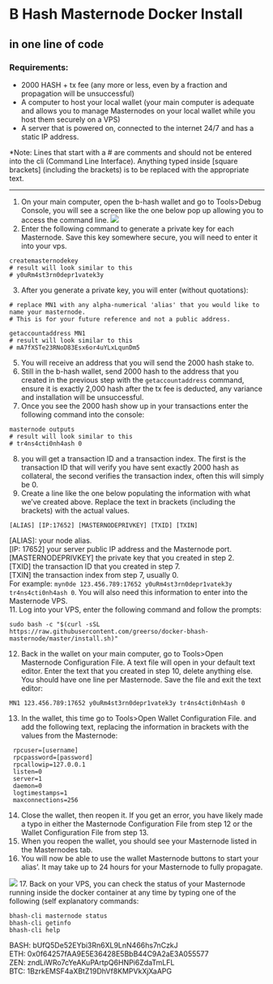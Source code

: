#  B Hash Masternode Docker Install
## in one line of code

### Requirements:
* 2000 HASH + tx fee (any more or less, even by a fraction and propagation will be unsuccessful)
* A computer to host your local wallet (your main computer is adequate and allows you to manage Masternodes on your local wallet while you host them securely on a VPS)
* A server that is powered on, connected to the internet 24/7 and has a static IP address.

*Note:  Lines that start with a # are comments and should not be entered into the cli (Command Line Interface).  Anything typed inside [square brackets] (including the brackets) is to be replaced with the appropriate text.

- - -
1. On your main computer, open the b-hash wallet and go to Tools>Debug Console, you will see a screen like the one below pop up allowing you to access the command line.
![](B%20Hash%20Masternode%20Docker%20Install/bhashConsole.png)
2. Enter the following command to generate a private key for each Masternode.  Save this key somewhere secure, you will need to enter it into your vps. 
```shell
createmasternodekey
# result will look similar to this
# y0uRm4st3rn0depr1vatek3y
```
3. After you generate a private key, you will enter (without quotations):
```shell
# replace MN1 with any alpha-numerical 'alias' that you would like to name your masternode.
# This is for your future reference and not a public address.

getaccountaddress MN1
# result will look similar to this
# mA7fXSTe23RNoD83Esx6or4uYLxLqunDm5
```
5. You will receive an address that you will send the 2000 hash stake to.
6. Still in the b-hash wallet, send 2000 hash to the address that you created in the previous step with the `getaccountaddress` command, ensure it is exactly 2,000 hash after the tx fee is deducted, any variance and installation will be unsuccessful.
7. Once you see the 2000 hash show up in your transactions enter the following command into the console:
```shell
masternode outputs
# result will look similar to this
# tr4ns4cti0nh4ash 0
```
8. you will get a transaction ID and a transaction index. The first is the transaction ID that will verify you have sent exactly 2000 hash as collateral, the second verifies the transaction index, often this will simply be 0.
9. Create a line like the one below populating the information with what we’ve created above. Replace the text in brackets (including the brackets) with the actual values.
```
[ALIAS] [IP:17652] [MASTERNODEPRIVKEY] [TXID] [TXIN]
```
[ALIAS]: your node alias.  
[IP: 17652] your server public IP address and the Masternode port.  
[MASTERNODEPRIVKEY] the private key that you created in step 2.  
[TXID] the transaction ID that you created in step 7.  
[TXIN] the transaction index from step 7, usually 0.  
For example:  `myn0de 123.456.789:17652 y0uRm4st3rn0depr1vatek3y tr4ns4cti0nh4ash 0`.  You will also need this information to enter into the Masternode VPS.  
11. Log into your VPS, enter the following command and follow the prompts:
```shell
sudo bash -c "$(curl -sSL https://raw.githubusercontent.com/greerso/docker-bhash-masternode/master/install.sh)"
```
12. Back in the wallet on your main computer, go to Tools>Open Masternode Configuration File.  A text file will open in your default text editor.  Enter the text that you created in step 10, delete anything else.  You should have one line per Masternode.  Save the file and exit the text editor:
```shell
MN1 123.456.789:17652 y0uRm4st3rn0depr1vatek3y tr4ns4cti0nh4ash 0
```
13. In the wallet, this time go to Tools>Open Wallet Configuration File.  and add the following text, replacing the information in brackets with the values from the Masternode:
```shell
 rpcuser=[username]
 rpcpassword=[password]
 rpcallowip=127.0.0.1
 listen=0
 server=1
 daemon=0
 logtimestamps=1
 maxconnections=256
```
14. Close the wallet, then reopen it.  If you get an error, you have likely made a typo in either the Masternode Configuration File from step 12 or the Wallet Configuration File from step 13.
15. When you reopen the wallet, you should see your Masternode listed in the Masternodes tab.
16. You will now be able to use the wallet Masternode buttons to start your alias’.  It may take up to 24 hours for your Masternode to fully propagate.
 
![](B%20Hash%20Masternode%20Docker%20Install/BHash_Core_-_Wallet.jpg)
17. Back on your VPS, you can check the status of your Masternode running inside the docker container at any time by typing one of the following (self explanatory commands:
```shell
bhash-cli masternode status
bhash-cli getinfo
bhash-cli help
```

BASH: bUfQ5De52EYbi3Rn6XL9LnN466hs7nCzkJ  
ETH: 0x0f64257fAA9E5E36428E5BbB44C9A2aE3A055577  
ZEN: zndLiWRo7cYeAKuPArtpQ6HNPi6ZdaTmLFL  
BTC: 1BzrkEMSF4aXBtZ19DhVf8KMPVkXjXaAPG  
